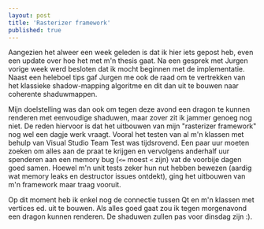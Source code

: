 ```yaml
---
layout: post
title: 'Rasterizer framework'
published: true
---
```


Aangezien het alweer een week geleden is dat ik hier iets gepost heb, even een update over hoe het met m'n thesis gaat. Na een gesprek met Jurgen vorige week werd besloten dat ik mocht beginnen met de implementatie. Naast een heleboel tips gaf Jurgen me ook de raad om te vertrekken van het klassieke shadow-mapping algoritme en dit dan uit te bouwen naar coherente shaduwmappen.

Mijn doelstelling was dan ook om tegen deze avond een dragon te kunnen renderen met eenvoudige shaduwen, maar zover zit ik jammer genoeg nog niet. De reden hiervoor is dat het uitbouwen van mijn "rasterizer framework" nog wel een dagje werk vraagt. Vooral het testen van al m'n klassen met behulp van Visual Studio Team Test was tijdsrovend. Een paar uur moeten zoeken om alles aan de praat te krijgen en vervolgens anderhalf uur spenderen aan een memory bug (`<=` moest `<` zijn) vat de voorbije dagen goed samen. Hoewel m'n unit tests zeker hun nut hebben bewezen (aardig wat memory leaks en destructor issues ontdekt), ging het uitbouwen van m'n framework maar traag vooruit.

Op dit moment heb ik enkel nog de connectie tussen Qt en m'n klassen met vertices ed. uit te bouwen. Als alles goed gaat zou ik tegen morgenavond een dragon kunnen renderen. De shaduwen zullen pas voor dinsdag zijn :).
